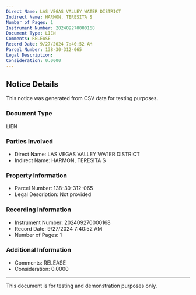 ```yaml
---
Direct Name: LAS VEGAS VALLEY WATER DISTRICT
Indirect Name: HARMON, TERESITA S
Number of Pages: 1
Instrument Number: 202409270000168
Document Type: LIEN
Comments: RELEASE
Record Date: 9/27/2024 7:40:52 AM
Parcel Number: 138-30-312-065
Legal Description: 
Consideration: 0.0000
---
```


## Notice Details

This notice was generated from CSV data for testing purposes.

### Document Type
LIEN

### Parties Involved
- Direct Name: LAS VEGAS VALLEY WATER DISTRICT
- Indirect Name: HARMON, TERESITA S

### Property Information
- Parcel Number: 138-30-312-065
- Legal Description: Not provided

### Recording Information
- Instrument Number: 202409270000168
- Record Date: 9/27/2024 7:40:52 AM
- Number of Pages: 1

### Additional Information
- Comments: RELEASE
- Consideration: 0.0000

---

This document is for testing and demonstration purposes only.
